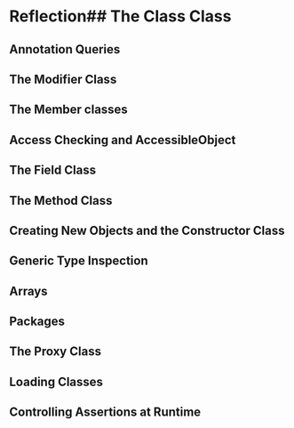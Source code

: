 # Reflection## The Class Class
## Annotation Queries
## The Modifier Class
## The Member classes
## Access Checking and AccessibleObject
## The Field Class
## The Method Class
## Creating New Objects and the Constructor Class
## Generic Type Inspection
## Arrays
## Packages
## The Proxy Class
## Loading Classes
## Controlling Assertions at Runtime
